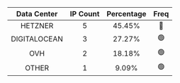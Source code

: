 | Data Center | IP Count | Percentage | Freq |
|:------------:|:--------:|:-----------:|:-----:|
| HETZNER | 5 | 45.45% | 🔴 |
| DIGITALOCEAN | 3 | 27.27% | 🟢 |
| OVH | 2 | 18.18% | 🟢 |
| OTHER | 1 | 9.09% | 🟢 |